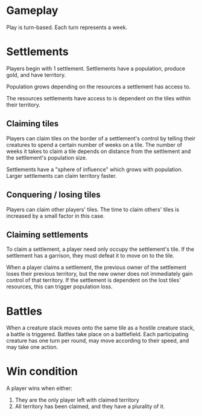 # Gameplay

Play is turn-based. Each turn represents a week.

# Settlements

Players begin with 1 settlement. Settlements have a population, produce gold, and have territory.

Population grows depending on the resources a settlement has access to.

The resources settlements have access to is dependent on the tiles within their territory.

## Claiming tiles

Players can claim tiles on the border of a settlement's control by telling their creatures to spend a certain number of weeks on a tile. The number of weeks it takes to claim a tile depends on distance from the settlement and the settlement's population size.

Settlements have a "sphere of influence" which grows with population. Larger settlements can claim territory faster.

## Conquering / losing tiles

Players can claim other players' tiles. The time to claim others' tiles is increased by a small factor in this case.

## Claiming settlements

To claim a settlement, a player need only occupy the settlement's tile. If the settlement has a garrison, they must defeat it to move on to the tile.

When a player claims a settlement, the previous owner of the settlement loses their previous territory, but the new owner does not immediately gain control of that territory. If the settlement is dependent on the lost tiles' resources, this can trigger population loss.

# Battles

When a creature stack moves onto the same tile as a hostile creature stack, a battle is triggered. Battles take place on a battlefield. Each participating creature has one turn per round, may move according to their speed, and may take one action. 

# Win condition

A player wins when either:
  1. They are the only player left with claimed territory
  2. All territory has been claimed, and they have a plurality of it.
